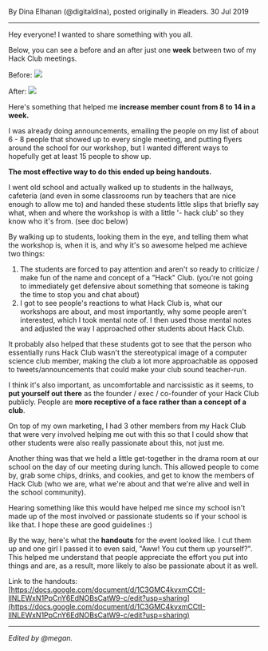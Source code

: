 By Dina Elhanan (@digitaldina), posted originally in #leaders. 30 Jul 2019

---

Hey everyone! I wanted to share something with you all.

Below, you can see a before and an after just one **week** between two of my Hack Club meetings.

Before: ![](https://cloud-ovstjg39g.vercel.app/1image-20190730-192355.png)

After: ![](https://cloud-ovstjg39g.vercel.app/0image-20190730-192406.png)

Here's something that helped me **increase member count from 8 to 14 in a week.**

I was already doing announcements, emailing the people on my list of about 6 - 8 people that showed up to every single meeting, and putting flyers around the school for our workshop, but I wanted different ways to hopefully get at least 15 people to show up.

**The most effective way to do this ended up being handouts.**

I went old school and actually walked up to students in the hallways, cafeteria (and even in some classrooms run by teachers that are nice enough to allow me to) and handed these students little slips that briefly say what, when and where the workshop is with a little '- hack club' so they know who it's from. (see doc below)

By walking up to students, looking them in the eye, and telling them what the workshop is, when it is, and why it's so awesome helped me achieve two things:

1. The students are forced to pay attention and aren't so ready to criticize / make fun of the name and concept of a "Hack" Club. (you're not going to immediately get defensive about something that someone is taking the time to stop you and chat about)
2. I got to see people's reactions to what Hack Club is, what our workshops are about, and most importantly, why some people aren't interested, which I took mental note of. I then used those mental notes and adjusted the way I approached other students about Hack Club.

It probably also helped that these students got to see that the person who essentially runs Hack Club wasn't the stereotypical image of a computer science club member, making the club a lot more approachable as opposed to tweets/announcements that could make your club sound teacher-run.

I think it's also important, as uncomfortable and narcissistic as it seems, to **put yourself out there** as the founder / exec / co-founder of your Hack Club publicly. People are **more receptive of a face rather than a concept of a club**.

On top of my own marketing, I had 3 other members from my Hack Club that were very involved helping me out with this so that I could show that other students were also really passionate about this, not just me.

Another thing was that we held a little get-together in the drama room at our school on the day of our meeting during lunch. This allowed people to come by, grab some chips, drinks, and cookies, and get to know the members of Hack Club (who we are, what we're about and that we're alive and well in the school community).

Hearing something like this would have helped me since my school isn't made up of the most involved or passionate students so if your school is like that. I hope these are good guidelines :)

By the way, here's what the **handouts** for the event looked like. I cut them up and one girl I passed it to even said, "Aww! You cut them up yourself?". This helped me understand that people appreciate the effort you put into things and are, as a result, more likely to also be passionate about it as well.

Link to the handouts: [https://docs.google.com/document/d/1C3GMC4kvxmCCtI-llNLEWxN1PpCnY6EdNOBsCatW9-c/edit?usp=sharing](https://docs.google.com/document/d/1C3GMC4kvxmCCtI-llNLEWxN1PpCnY6EdNOBsCatW9-c/edit?usp=sharing)

---

_Edited by @megan._